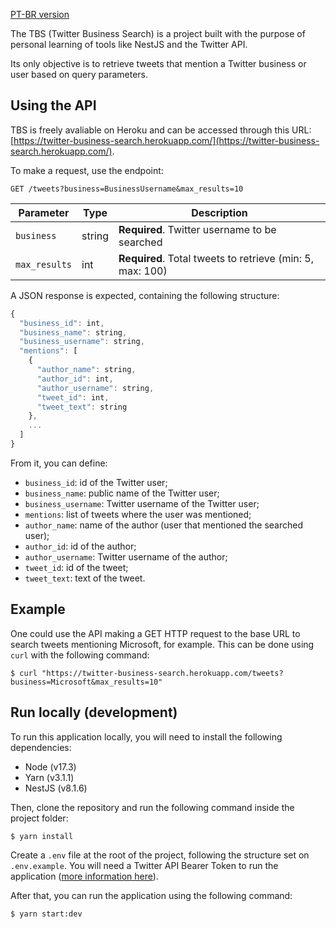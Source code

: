 [PT-BR version](/twitter-business-search/pt-br)

The TBS (Twitter Business Search) is a project built with the purpose of personal learning of tools like NestJS and the Twitter API.

Its only objective is to retrieve tweets that mention a Twitter business or user based on query parameters.

## Using the API

TBS is freely avaliable on Heroku and can be accessed through this URL: [https://twitter-business-search.herokuapp.com/](https://twitter-business-search.herokuapp.com/).

To make a request, use the endpoint:
```http
GET /tweets?business=BusinessUsername&max_results=10
```

| Parameter | Type | Description |
| ---------- | ---- | ---------- |
| `business` | string | **Required**. Twitter username to be searched |
| `max_results` | int | **Required**. Total tweets to retrieve (min: 5, max: 100) |

A JSON response is expected, containing the following structure:

```javascript
{
  "business_id": int,
  "business_name": string,
  "business_username": string,
  "mentions": [
    {
      "author_name": string,
      "author_id": int,
      "author_username": string,
      "tweet_id": int,
      "tweet_text": string
    },
    ...
  ]
}
```

From it, you can define:

- `business_id`: id of the Twitter user;
- `business_name`: public name of the Twitter user;
- `business_username`: Twitter username of the Twitter user;
- `mentions`: list of tweets where the user was mentioned;
- `author_name`: name of the author (user that mentioned the searched user);
- `author_id`: id of the author;
- `author_username`: Twitter username of the author;
- `tweet_id`: id of the tweet;
- `tweet_text`: text of the tweet.

## Example

One could use the API making a GET HTTP request to the base URL to search tweets mentioning Microsoft, for example. This can be done using `curl` with the following command:

```shell
$ curl "https://twitter-business-search.herokuapp.com/tweets?business=Microsoft&max_results=10"
```

## Run locally (development)

To run this application locally, you will need to install the following dependencies:

- Node (v17.3)
- Yarn (v3.1.1)
- NestJS (v8.1.6)

Then, clone the repository and run the following command inside the project folder:
```shell
$ yarn install
```

Create a `.env` file at the root of the project, following the structure set on `.env.example`. You will need a Twitter API Bearer Token to run the application ([more information here](https://developer.twitter.com/en)).

After that, you can run the application using the following command:
```shell
$ yarn start:dev
```
